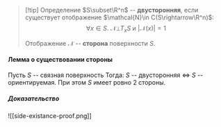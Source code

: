 >[!tip] Определение
>$S\subset\R^n$ -- **двусторонняя**, если существует отображение $\mathcal{N}\in C(S\rightarrow\R^n)$: $$\forall x\in S.\ \mathcal{N}\bot T_xS\ \text{и}\ |\mathcal{N}(x)|=1$$
>
>Отображение $\mathcal{N}$ -- **сторона** поверхности $S$.
#### Лемма о существовании стороны
Пусть $S$ -- связная поверхность
Тогда:
$S$ -- двусторонняя $\iff$ $S$ -- ориентируемая. При этом $S$ имеет ровно 2 стороны.
##### Доказательство 
![[side-existance-proof.png]]

